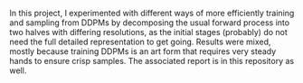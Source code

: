 In this project, I experimented with different ways of more efficiently training and sampling from DDPMs by decomposing the usual forward process into two halves with differing resolutions, as the initial stages (probably) do not need the full detailed representation to get going. Results were mixed, mostly because training DDPMs is an art form that requires very steady hands to ensure crisp samples. The associated report is in this repository as well.
